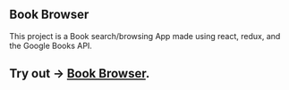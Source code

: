 
## Book Browser

This project is a Book search/browsing App made using react, redux, and the Google Books API.

## Try out -> [Book Browser](#).

